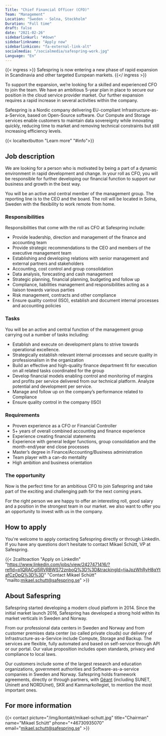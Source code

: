 ```yaml
---
Title: "Chief Financial Officer (CFO)"
Team: "Management"
Location: "Sweden - Solna, Stockholm"
Duration: "Full time"
draft: false
date: "2021-02-26"
sidebarlinkurl: "#down"
sidebarlinkname: "Apply now"
sidebarlinkicon: "fa-external-link-alt"
socialmedia: "/socialmedia/safespring-work.jpg"
Language: "En"
---
```


{{< ingress >}}
Safespring is now entering a new phase of rapid expansion in Scandinavia and other targeted European markets.
{{</ ingress >}}

To support the expansion, we’re looking for a skilled and experienced CFO to join the team. We have an ambitious 5-year plan in place to secure our position in the cloud service provider market. Our further expansion requires a rapid increase in several activities within the company.

Safespring is a Nordic company delivering EU-compliant Infrastructure-as-a-Service, based on Open-Source software. Our Compute and Storage services enable customers to maintain data sovereignty while innovating quickly, reducing time to market and removing technical constraints but still increasing efficiency levels.

{{< localtextbutton "Learn more" "#info">}}

## Job description
We are looking for a person who is motivated by being a part of a dynamic environment in rapid development and change. In your roll as CFO, you will be responsible for further developing our financial function to support our business and growth in the best way.

You will be an active and central member of the management group. The reporting line is to the CEO and the board. The roll will be located in Solna, Sweden with the flexibility to work remote from home.

### Responsibilities
Responsibilities that come with the roll as CFO at Safespring include:

- Provide leadership, direction and management of the finance and accounting team
- Provide strategic recommendations to the CEO and members of the executive management team
- Establishing and developing relations with senior management and external partners and stakeholders
- Accounting, cost control and group consolidation
- Data analysis, forecasting and cash management
- Strategic planning, financial planning, budgeting and follow up
- Compliance, liabilities management and responsibilities acting as a liaison towards various parties
- Risk management, contracts and other compliance
- Ensure quality control (ISO), establish and document internal processes and accounting policies

### Tasks
You will be an active and central function of the management group carrying out a number of tasks including:

- Establish and execute on development plans to strive towards operational excellence.
- Strategically establish relevant internal processes and secure quality in professionalism in the organization
- Build an effective and high-quality finance department fit for execution on all related tasks coordinated for the group
- Develop financial models enabling control and monitoring of margins and profits per service delivered from our technical platform. Analyze potential and development per service. 	
- Manage and follow up on the company’s performance related to Compliance
- Ensure quality control in the company (ISO)

### Requirements

- Proven experience as a CFO or Financial Controller
- 5+ years of overall combined accounting and finance experience
- Experience creating financial statements
- Experience with general ledger functions, group consolidation and the month-end/year end close processes
- Master’s degree in Finance/Accounting/Business administration
- Team player with a can-do mentality
- High ambition and business orientation

<div id="down"></div>

### The opportunity

Now is the perfect time for an ambitious CFO to join Safespring and take part of the exciting and challenging path for the next coming years.

For the right person we are happy to offer an interesting roll, good salary and a position in the strongest team in our market. we also want to offer you an opportunity to invest with us in the company.

<div id="info"></div>

## How to apply
You're welcome to apply contacting Safespring directly or through LinkedIn. If you have any questions don't hesitate to contact Mikael Schütt, VP at Safespring.

{{< 2calltoaction "Apply on LinkedIn" "https://www.linkedin.com/jobs/view/2427471416/?refId=p1QRACgI5RVRBWS72znboQ%3D%3D&trackingId=tjaJpzWhRyH8qYtafCzOpQ%3D%3D" "Contact Mikael Schütt" "mailto:mikael.schutt@safespring.se" >}}

## About Safespring

Safespring started developing a modern cloud platform in 2014. Since the initial market launch 2016, Safespring has developed a strong hold within its market verticals in Sweden and Norway.

From our professional data centers in Sweden and Norway and from customer premises data center (so called private clouds) our delivery of Infrastructure-as-a-Service include Compute, Storage and Backup. The services are flexible, fully automated and based on self-service through API or our portal. Our value proposition includes open standards, privacy and compliance to local laws.

Our customers include some of the largest research and education organizations, government authorities and Software-as-a-service companies in Sweden and Norway. Safespring holds framework agreements, directly or through partners, with [Géant](/ocre) (including SUNET, Uninett and NORDUnet), SKR and Kammarkollegiet, to mention the most important ones.


## For more information

{{< contact picture="/img/kontakt/mikael-schutt.jpg" title="Chairman" name="Mikael Schütt" phone="+46730935070" email="mikael.schutt@safespring.se" >}}
